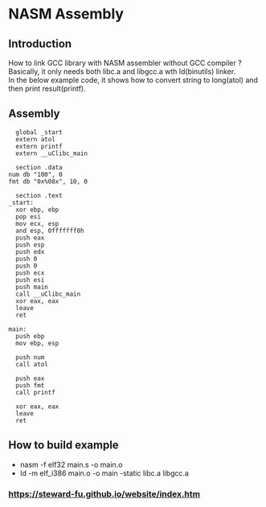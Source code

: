 # NASM Assembly
  
## Introduction
How to link GCC library with NASM assembler without GCC compiler ?   
Basically, it only needs both libc.a and libgcc.a wth ld(binutils) linker.  
In the below example code, it shows how to convert string to long(atol) and then print result(printf).  

## Assembly
```
  global _start
  extern atol
  extern printf
  extern __uClibc_main

  section .data
num db "100", 0
fmt db "0x%08x", 10, 0

  section .text
_start:
  xor ebp, ebp
  pop esi
  mov ecx, esp
  and esp, 0fffffff0h
  push eax
  push esp
  push edx
  push 0
  push 0
  push ecx
  push esi
  push main
  call __uClibc_main
  xor eax, eax
  leave
  ret

main:
  push ebp
  mov ebp, esp

  push num
  call atol

  push eax
  push fmt
  call printf

  xor eax, eax
  leave
  ret
```
  
## How to build example
-  nasm -f elf32 main.s -o main.o
-  ld -m elf_i386 main.o -o main -static libc.a libgcc.a
  
### https://steward-fu.github.io/website/index.htm
